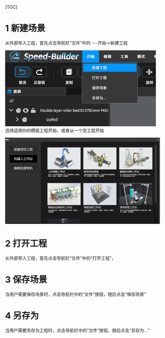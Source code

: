 [TOC]


# 1 新建场景
从外部导入工程，首先点击导航栏“文件”中的 ---开始->新建工程

![](..\imgs\1.png)
选择适用你的模板工程开始，或者从一个空工程开始

![](..\imgs\2.png)

# 2 打开工程

从外部导入工程，首先点击导航栏“文件”中的“打开工程”，

# 3 保存场景

当用户需要保存场景时，点击导航栏中的“文件”按钮，随后点击“保存场景”

# 4 另存为

当用户需要另存为工程时，点击导航栏中的“文件”按钮，随后点击“另存为...”

